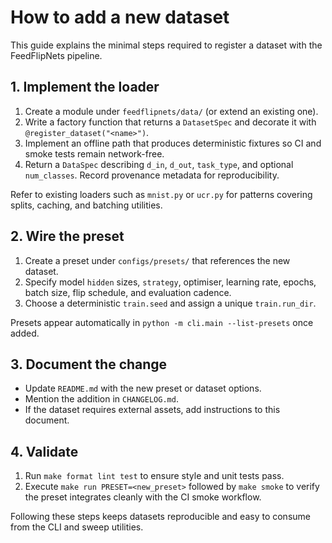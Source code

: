 # How to add a new dataset

This guide explains the minimal steps required to register a dataset with the
FeedFlipNets pipeline.

## 1. Implement the loader

1. Create a module under `feedflipnets/data/` (or extend an existing one).
2. Write a factory function that returns a `DatasetSpec` and decorate it with
   `@register_dataset("<name>")`.
3. Implement an offline path that produces deterministic fixtures so CI and
   smoke tests remain network-free.
4. Return a `DataSpec` describing `d_in`, `d_out`, `task_type`, and optional
   `num_classes`. Record provenance metadata for reproducibility.

Refer to existing loaders such as `mnist.py` or `ucr.py` for patterns covering
splits, caching, and batching utilities.

## 2. Wire the preset

1. Create a preset under `configs/presets/` that references the new dataset.
2. Specify model `hidden` sizes, `strategy`, optimiser, learning rate, epochs,
   batch size, flip schedule, and evaluation cadence.
3. Choose a deterministic `train.seed` and assign a unique `train.run_dir`.

Presets appear automatically in `python -m cli.main --list-presets` once added.

## 3. Document the change

- Update `README.md` with the new preset or dataset options.
- Mention the addition in `CHANGELOG.md`.
- If the dataset requires external assets, add instructions to this document.

## 4. Validate

1. Run `make format lint test` to ensure style and unit tests pass.
2. Execute `make run PRESET=<new_preset>` followed by `make smoke` to verify the
   preset integrates cleanly with the CI smoke workflow.

Following these steps keeps datasets reproducible and easy to consume from the
CLI and sweep utilities.
